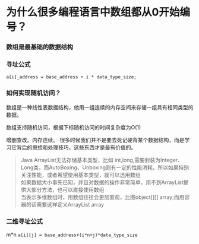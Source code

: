 # 为什么很多编程语言中数组都从0开始编号？
### 数组是最基础的数据结构
### 寻址公式
```
a[i]_address = base_address + i * data_type_size;
```
### 如何实现随机访问？
数组是一种线性表数据结构，他用一组连续的内存空间来存储一组具有相同类型的数据。<br>

数组支持随机访问，根据下标随机访问的时间复杂度为O(1)<br>

增删查改。内存连续。
很多时候我们并不是要去死记硬背某个数据结构，而是学习它背后的思想和处理技巧，这些东西才是最有价值的。

> Java ArrayList无法存储基本类型，比如 int,long,需要封装为Integer、Long类，而AutoBoxing、Unboxing则有一定的性能消耗，所以如果特别关注性能，或者希望使用基本类型，就可以选用数组<br>
> 如果数据大小事先已知，并且对数据的操作非常简单，用不到ArrayList提供大部分方法，也可以直接使用数组<br>
> 当表示多维数组时，用数组往往会更加直观，比图object[][] array;而用容器的话需要这样定义ArrayList<ArrayList> array

### 二维寻址公式
m*n
`a[i][j] = base_address+(i*n+j)*data_type_size`



